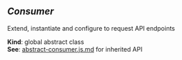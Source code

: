 <a name="Consumer"></a>

## *Consumer*
Extend, instantiate and configure to request API endpoints

**Kind**: global abstract class  
**See**: [abstract-consumer.js.md](abstract-consumer.js.md) for inherited API  
